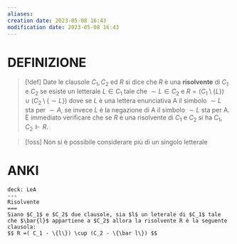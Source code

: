 ```yaml
---
aliases: 
creation date: 2023-05-08 16:43
modification date: 2023-05-08 16:43
---
```


# DEFINIZIONE

>[!def]
>Date le clausole $C_{1},C_{2}$ ed $R$ si dice che $R$ è una **risolvente** di $C_{1}$ e $C_{2}$ se esiste un letterale $L \in C_{1}$ tale che $\sim L \in C_{2}$ e $R = (C_{1} \setminus \{ L \}) \cup (C_{2}\setminus \{ \sim L \})$ dove se $L$ è una lettera enunciativa A il simbolo $\sim L$ sta per $\sim A$, se invece $L$ è la negazione di A il simbolo $\sim L$ sta per A.
>È immediato verificare che se $R$ è una risolvente di $C_{1}$ e $C_{2}$ si ha $C_{1},C_{2} \Vdash R$.

>[!oss]
>Non si è possibile considerare più di un singolo letterale 

# ANKI

```anki
deck: LeA
---
Risolvente
===
Siano $C_1$ e $C_2$ due clausole, sia $l$ un leterale di $C_1$ tale che $\bar{l}$ appartiene a $C_2$ allora la risolvente R è la seguente clausola:
$$ R =( C_1 - \{l\}) \cup (C_2 - \{\bar l\}) $$
```
